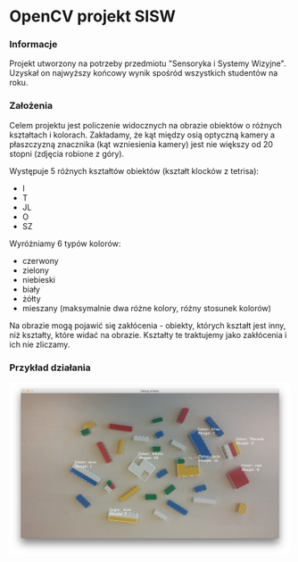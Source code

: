 # OpenCV projekt SISW

### Informacje

Projekt utworzony na potrzeby przedmiotu "Sensoryka i Systemy Wizyjne". Uzyskał on najwyższy końcowy wynik spośród wszystkich studentów na roku.

### Założenia

Celem projektu jest policzenie widocznych na obrazie obiektów o różnych kształtach i kolorach. Zakładamy, że kąt między osią optyczną kamery a płaszczyzną znacznika (kąt wzniesienia kamery) jest nie większy od 20 stopni (zdjęcia robione z góry).

Występuje 5 różnych kształtów obiektów (kształt klocków z tetrisa):
- I
- T
- JL
- O
- SZ

Wyróżniamy 6 typów kolorów:
- czerwony
- zielony
- niebieski
- biały
- żółty
- mieszany (maksymalnie dwa różne kolory, różny stosunek kolorów)

Na obrazie mogą pojawić się zakłócenia - obiekty, których kształt jest inny, niż kształty, które widać na obrazie. Kształty te traktujemy jako zakłócenia i ich nie zliczamy.

### Przykład działania

![preview](https://github.com/stramek/OpenCV_SISW_Lego_recognize/blob/master/preview_images/1.png?raw=true)
